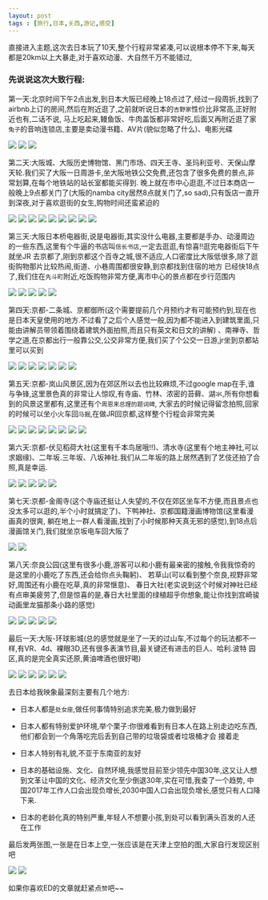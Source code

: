 ```yaml
---
layout: post
tags : [旅行,日本,关西,游记,感受]
---
```


直接进入主题,这次去日本玩了10天,整个行程非常紧凑,可以说根本停不下来,每天都是20km以上大暴走,对于喜欢动漫、大自然千万不能错过,

### 先说说这次大致行程:

第一天:北京时间下午2点出发,到日本大阪已经晚上18点过了,经过一段周折,找到了airbnb上订的房间,然后在附近逛了,之前就听说日本的`吉野家`性价比非常高,正好附近也有,二话不说,
马上吃起来,鳗鱼饭、牛肉盖饭都非常好吃,后面又再附近逛了家`兔子`的音响连锁店,主要是卖动漫书籍、AV片(貌似忽略了什么)、电影光碟

<img class='pic' src='/assets/articles/2016-05-09/4.jpg' />
<img class='pic' src='/assets/articles/2016-05-09/6.jpg' />
<img class='pic' src='/assets/articles/2016-05-09/5.jpg' />

第二天:大阪城、大阪历史博物馆、黑门市场、四天王寺、圣玛利亚号、天保山摩天轮.我们买了大阪一日周游卡,坐大阪地铁公交免费,还包含了很多免费的景点,非常划算,在每个地铁站的站长室都能买得到.
晚上就在市中心逛逛,不过日本商店一般晚上9点都关门了(大阪的namba city居然8点就关门了,so sad),只有饭店一直开到深夜,对于喜欢逛街的女生,购物时间还蛮紧迫的

<img class='pic' src='/assets/articles/2016-05-09/10.jpg' />
<img class='pic' src='/assets/articles/2016-05-09/11.jpg' />
<img class='pic' src='/assets/articles/2016-05-09/13.jpg' />
<img class='pic' src='/assets/articles/2016-05-09/14.jpg' />
<img class='pic' src='/assets/articles/2016-05-09/12.jpg' />
<img class='pic' src='/assets/articles/2016-05-09/15.jpg' />
<img class='pic' src='/assets/articles/2016-05-09/16.jpg' />
<img class='pic' src='/assets/articles/2016-05-09/17.jpg' />
<img class='pic' src='/assets/articles/2016-05-09/18.jpg' />


第三天:大阪日本桥电器街,说是电器街,其实没什么电器,主要都是手办、动漫周边的一些东西,这里有个牛逼的书店叫`信长书店`,一定去逛逛,有惊喜!!逛完电器街后下午就坐JR
去京都了,刚到京都这个百寺之城,很不适应,人口密度比大阪低很多,除了逛街购物那片比较热闹,街道、小巷周围都很安静,到京都找到住宿的地方
已经快18点了,我们住在`先斗町`附近,吃饭购物非常方便,离市中心的景点都在步行范围内

<img class='pic' src='/assets/articles/2016-05-09/19.jpg' />
<img class='pic' src='/assets/articles/2016-05-09/23.jpg' />
<img class='pic' src='/assets/articles/2016-05-09/22.jpg' />
<img class='pic' src='/assets/articles/2016-05-09/20.jpg' />
<img class='pic' src='/assets/articles/2016-05-09/21.jpg' />


第四天:京都-二条城、京都御所(这个需要提前几个月预约才有可能预约到,现在也是日本天皇使用的地方.不过看了之后个人感觉一般,因为都不能进入到建筑里面,只能由讲解员带领着围绕着建筑外面拍照,而且只有英文和日文的讲解)
、南禅寺、哲学之道,在京都出行一般靠公交,公交非常方便,我们买了个公交一日游,jr坐到京都站里可以买到

<img class='pic' src='/assets/articles/2016-05-09/24.jpg' />
<img class='pic' src='/assets/articles/2016-05-09/25.jpg' />
<img class='pic' src='/assets/articles/2016-05-09/26.jpg' />
<img class='pic' src='/assets/articles/2016-05-09/29.jpg' />
<img class='pic' src='/assets/articles/2016-05-09/27.jpg' />
<img class='pic' src='/assets/articles/2016-05-09/28.jpg' />
<img class='pic' src='/assets/articles/2016-05-09/30.jpg' />


第五天:京都-岚山风景区,因为在郊区所以去也比较麻烦,不过google map在手,谁与争锋,这里景色真的非常让人惊叹,有寺庙、竹林、浓密的苔藓、湖氺,所有你想看到的风景这里都有,这里还有个`周恩来总理的题词碑`,
大家去的时候记得留念拍照,回家的时候可以坐小火车回`马掘`,在做JR回京都,这样整个行程会非常完美

<img class='pic' src='/assets/articles/2016-05-09/31.jpg' />
<img class='pic' src='/assets/articles/2016-05-09/32.jpg' />
<img class='pic' src='/assets/articles/2016-05-09/33.jpg' />
<img class='pic' src='/assets/articles/2016-05-09/34.jpg' />
<img class='pic' src='/assets/articles/2016-05-09/35.jpg' />
<img class='pic' src='/assets/articles/2016-05-09/36.jpg' />
<img class='pic' src='/assets/articles/2016-05-09/37.jpg' />
<img class='pic' src='/assets/articles/2016-05-09/38.jpg' />


第六天:京都-伏见稻荷大社(这里有千本鸟居哦!!)、清水寺(这里有个地主神社,可以求姻缘)、二年坂.三年坂、八坂神社.我们从二年坂的路上居然遇到了艺伎还拍了合照,真是幸运.

<img class='pic' src='/assets/articles/2016-05-09/39.jpg' />
<img class='pic' src='/assets/articles/2016-05-09/40.jpg' />
<img class='pic' src='/assets/articles/2016-05-09/41.jpg' />
<img class='pic' src='/assets/articles/2016-05-09/42.jpg' />
<img class='pic' src='/assets/articles/2016-05-09/43.jpg' />


第七天:京都-金阁寺(这个寺庙还挺让人失望的,不仅在郊区坐车不方便,而且景点也没太多可以逛的,半个小时就搞定了)、下鸭神社、京都国籍漫画博物馆(这里看漫画真的很爽,
躺在地上一群人看漫画,找到了小时候那种天真无邪的感觉),到18点后漫画馆关门,我们就坐京坂电车回大阪了

<img class='pic' src='/assets/articles/2016-05-09/44.jpg' />
<img class='pic' src='/assets/articles/2016-05-09/45.jpg' />


第八天:奈良公园(这里有很多小鹿,游客可以和小鹿有最亲密的接触,令我我惊奇的是这里的小鹿吃了东西,还会给你点头鞠躬)、
若草山(可以看到整个奈良,视野非常好,周围还有小鹿在吃草,真的非常惬意)、
春日大社(老实说到这个时候对神社已经有点审美疲劳了,但是惊喜的是,春日大社里面的绿植超乎你想象,能让你找到宫崎骏动画里龙猫那条小路的感觉)

<img class='pic' src='/assets/articles/2016-05-09/46.jpg' />
<img class='pic' src='/assets/articles/2016-05-09/47.jpg' />
<img class='pic' src='/assets/articles/2016-05-09/48.jpg' />
<img class='pic' src='/assets/articles/2016-05-09/49.jpg' />
<img class='pic' src='/assets/articles/2016-05-09/50.jpg' />

最后一天:大阪-环球影城(总的感觉就是坐了一天的过山车,不过每个的玩法都不一样,有VR、4d、裸眼3D,还有很多表演节目,最关键还有进击的巨人、哈利.波特
园区,真的是完全真实还原,黄油啤酒也很好喝)

<img class='pic' src='/assets/articles/2016-05-09/1.jpg' />
<img class='pic' src='/assets/articles/2016-05-09/2.jpg' />
<img class='pic' src='/assets/articles/2016-05-09/3.jpg' />
<img class='pic' src='/assets/articles/2016-05-09/51.jpg' />
<img class='pic' src='/assets/articles/2016-05-09/52.jpg' />
<img class='pic' src='/assets/articles/2016-05-09/53.jpg' />


去日本给我映象最深刻主要有几个地方:

* 日本人都是`处女座`,做任何事情特别追求完美,极力做到最好

* 日本人都有特别爱护环境,举个栗子:你很难看到有日本人在路上别走边吃东西,他们都会到一个角落吃完后丢到自己带的垃圾袋或者垃圾桶才会
接着走

* 日本人特别有礼貌,不亚于东南亚的友好

* 日本的基础设施、文化、自然环境,我感觉目前至少领先中国30年,这又让人想到文革让中国的文化、经济文化至少倒退30年,实在可惜,我查了一个趋势,
中国2017年工作人口会出现负增长,2030中国人口会出现负增长,感觉只有人口降下来.

* 日本的老龄化真的特别严重,年轻人不想要小孩,到处可以看到满头百发的人还在工作


最后发两张图,一张是在日本上空,一张应该是在天津上空拍的图,大家自行发现区别吧

<img class='pic' src='/assets/articles/2016-05-09/8.jpg' />
<img class='pic' src='/assets/articles/2016-05-09/9.jpg' />


如果你喜欢ED的文章就赶紧点`赞`吧~~
